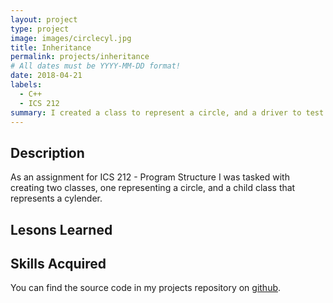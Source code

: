 ```yaml
---
layout: project
type: project
image: images/circlecyl.jpg
title: Inheritance
permalink: projects/inheritance
# All dates must be YYYY-MM-DD format!
date: 2018-04-21
labels:
  - C++
  - ICS 212
summary: I created a class to represent a circle, and a driver to test it.
---
```

## Description

As an assignment for ICS 212 - Program Structure I was tasked with creating two classes, one representing a circle, and a child class that represents a cylender. 

## Lesons Learned
## Skills Acquired


You can find the source code in my projects repository on [github](https://github.com/conradwolfe/icsprojects/blob/master/ics_212_23/WolfeConrad23.cpp).
